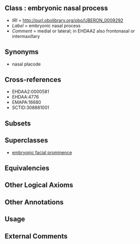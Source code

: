 
## Class : embryonic nasal process

 * *IRI* = http://purl.obolibrary.org/obo/UBERON_0009292
 * *Label* = embryonic nasal process
 * *Comment* = medial or lateral; in EHDAA2 also frontonasal or intermaxillary

## Synonyms

 * nasal placode

## Cross-references

 * EHDAA2:0000581
 * EHDAA:4776
 * EMAPA:16680
 * SCTID:308881001

## Subsets


## Superclasses

 * [embryonic facial prominence](../../UBERON/14/UBERON_0012314.md)

## Equivalencies


## Other Logical Axioms


## Other Annotations


## Usage


## External Comments

